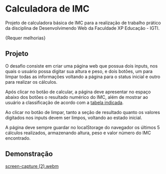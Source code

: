 # Calculadora de IMC

Projeto de calculadora básica de IMC para a realização de trabalho prático da disciplina de Desenvolvimendo Web da Faculdade XP Educação - IGTI.

{Requer melhorias}

## Projeto
O desafio consiste em criar uma página web que possua dois inputs, nos quais o usuário possa digitar sua altura e peso, e dois botões, um para limpar todas as informações voltando a página para o status inicial e outro para realizar os cálculos.

Após clicar no botão de calcular, a página deve apresentar no espaço abaixo dos botões o resultado numérico do IMC, além de mostrar ao usuário a classificação de acordo com a [tabela indicada](https://www.programasaudefacil.com.br/calculadora-de-imc).

Ao clicar no botão de limpar, tanto a seção de resultado quanto os valores digitados nos inputs devem ser limpos, voltando ao estado inicial.

A página deve sempre guardar no localStorage do navegador os últimos 5
cálculos realizados, armazenando altura, peso e valor número do IMC
encontrado.

## Demonstração

[screen-capture (2).webm](https://github.com/renataarruda/calculadoraIMC/assets/91355221/4f4a2008-3c09-42c7-9e11-a02fa0104b2f)
